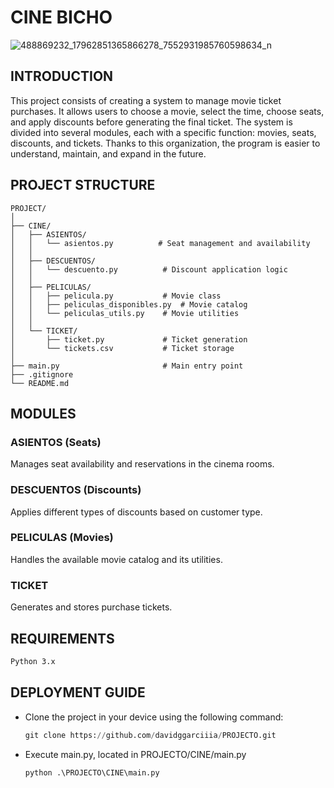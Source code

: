 # CINE BICHO

![488869232_17962851365866278_7552931985760598634_n](https://github.com/user-attachments/assets/7f4a8038-8789-4159-9fbc-08586f03a8ef)

## INTRODUCTION

This project consists of creating a system to manage movie ticket purchases. It allows users to choose a movie, select the time, choose seats, and apply discounts before generating the final ticket.
The system is divided into several modules, each with a specific function: movies, seats, discounts, and tickets. Thanks to this organization, the program is easier to understand, maintain, and expand in the future.

## PROJECT STRUCTURE
```
PROJECT/
│
├── CINE/
│   ├── ASIENTOS/
│   │   └── asientos.py          # Seat management and availability
│   │
│   ├── DESCUENTOS/
│   │   └── descuento.py          # Discount application logic
│   │
│   ├── PELICULAS/
│   │   ├── pelicula.py           # Movie class
│   │   ├── peliculas_disponibles.py  # Movie catalog
│   │   └── peliculas_utils.py    # Movie utilities
│   │
│   └── TICKET/
│       ├── ticket.py             # Ticket generation
│       └── tickets.csv           # Ticket storage
│
├── main.py                       # Main entry point
├── .gitignore
└── README.md
```

## MODULES

### ASIENTOS (Seats)
Manages seat availability and reservations in the cinema rooms.

### DESCUENTOS (Discounts)
Applies different types of discounts based on customer type.

### PELICULAS (Movies)
Handles the available movie catalog and its utilities.

### TICKET
Generates and stores purchase tickets.

## REQUIREMENTS
```bash
Python 3.x
```

## DEPLOYMENT GUIDE

- Clone the project in your device using the following command:
  
  ```python
  git clone https://github.com/davidggarciiia/PROJECTO.git

- Execute main.py, located in PROJECTO/CINE/main.py

  ```python
  python .\PROJECTO\CINE\main.py

